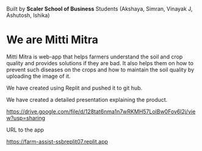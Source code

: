 Built by **Scaler School of Business** Students
(Akshaya, Simran, Vinayak J, Ashutosh, Ishika)

# We are Mitti Mitra

Mitti Mitra is web-app that helps farmers understand the soil and crop quality and provides solutions if they are bad. It also helps them on how to prevent such diseases on the crops and how to maintain the soil quality by uploading the image of it.

We have created using Replit and pushed it to git hub.

We have created a detailed presentation explaining the product.

https://drive.google.com/file/d/128tat6nma1n7wRKMH57LolBw0Fov6l2j/view?usp=sharing 

URL to the app

https://farm-assist-ssbreplit07.replit.app
